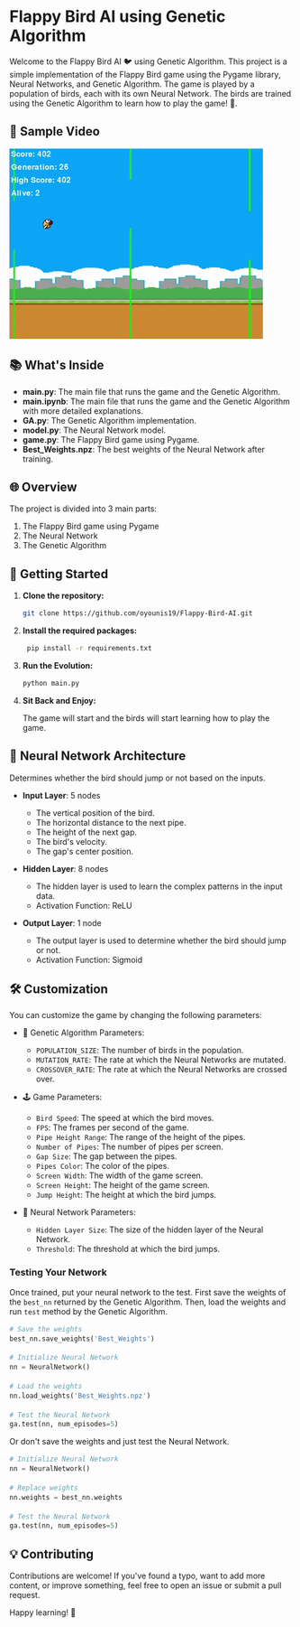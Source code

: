 # Flappy Bird AI using Genetic Algorithm

Welcome to the Flappy Bird AI 🐦 using Genetic Algorithm. This project is a simple implementation of the Flappy Bird game using the Pygame library, Neural Networks, and Genetic Algorithm. The game is played by a population of birds, each with its own Neural Network. The birds are trained using the Genetic Algorithm to learn how to play the game! 🤖.

## 🎥 Sample Video

![Flappy Bird AI Playground Sample](assets/Sample.gif)

## 📚 What's Inside

- **main.py**: The main file that runs the game and the Genetic Algorithm.
- **main.ipynb**: The main file that runs the game and the Genetic Algorithm with more detailed explanations.
- **GA.py**: The Genetic Algorithm implementation.
- **model.py**: The Neural Network model.
- **game.py**: The Flappy Bird game using Pygame.
- **Best_Weights.npz**: The best weights of the Neural Network after training.

## 🌐 Overview

The project is divided into 3 main parts:

1. The Flappy Bird game using Pygame
2. The Neural Network
3. The Genetic Algorithm

## 🚀 Getting Started

1. **Clone the repository:**

   ```bash
   git clone https://github.com/oyounis19/Flappy-Bird-AI.git
   ```

2. **Install the required packages:**

   ```bash
    pip install -r requirements.txt
   ```

3. **Run the Evolution:**

   ```bash
   python main.py
   ```

4. **Sit Back and Enjoy:**

   The game will start and the birds will start learning how to play the game.

## 🧠 Neural Network Architecture

Determines whether the bird should jump or not based on the inputs.

- **Input Layer**: 5 nodes

  - The vertical position of the bird.
  - The horizontal distance to the next pipe.
  - The height of the next gap.
  - The bird's velocity.
  - The gap's center position.

- **Hidden Layer**: 8 nodes

  - The hidden layer is used to learn the complex patterns in the input data.
  - Activation Function: ReLU

- **Output Layer**: 1 node

  - The output layer is used to determine whether the bird should jump or not.
  - Activation Function: Sigmoid

## 🛠️ Customization

You can customize the game by changing the following parameters:

- 🧬 Genetic Algorithm Parameters:

  - `POPULATION_SIZE`: The number of birds in the population.
  - `MUTATION_RATE`: The rate at which the Neural Networks are mutated.
  - `CROSSOVER_RATE`: The rate at which the Neural Networks are crossed over.

- 🕹️ Game Parameters:

  - `Bird Speed`: The speed at which the bird moves.
  - `FPS`: The frames per second of the game.
  - `Pipe Height Range`: The range of the height of the pipes.
  - `Number of Pipes`: The number of pipes per screen.
  - `Gap Size`: The gap between the pipes.
  - `Pipes Color`: The color of the pipes.
  - `Screen Width`: The width of the game screen.
  - `Screen Height`: The height of the game screen.
  - `Jump Height`: The height at which the bird jumps.

- 🧠 Neural Network Parameters:
  - `Hidden Layer Size`: The size of the hidden layer of the Neural Network.
  - `Threshold`: The threshold at which the bird jumps.

### Testing Your Network

Once trained, put your neural network to the test. First save the weights of the `best_nn` returned by the Genetic Algorithm. Then, load the weights and run `test` method by the Genetic Algorithm.

```python
# Save the weights
best_nn.save_weights('Best_Weights')

# Initialize Neural Network
nn = NeuralNetwork()

# Load the weights
nn.load_weights('Best_Weights.npz')

# Test the Neural Network
ga.test(nn, num_episodes=5)
```

Or don't save the weights and just test the Neural Network.

```python
# Initialize Neural Network
nn = NeuralNetwork()

# Replace weights
nn.weights = best_nn.weights

# Test the Neural Network
ga.test(nn, num_episodes=5)
```

## 💡 Contributing

Contributions are welcome! If you've found a typo, want to add more content, or improve something, feel free to open an issue or submit a pull request.

Happy learning! 🚀
